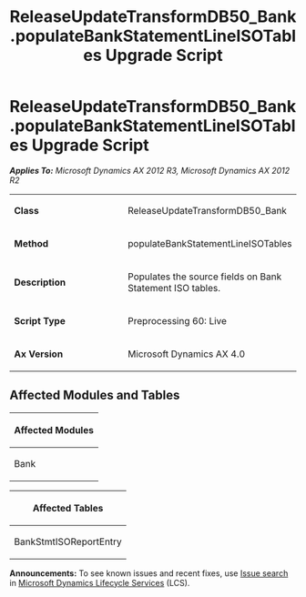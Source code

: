 ﻿---
title: ReleaseUpdateTransformDB50_Bank.populateBankStatementLineISOTables Upgrade Script
TOCTitle: ReleaseUpdateTransformDB50_Bank.populateBankStatementLineISOTables Upgrade Script
ms:assetid: 39aaeda4-5863-65f5-6ba7-13f31c584f69
ms:mtpsurl: https://msdn.microsoft.com/en-us/library/JJ685245(v=AX.60)
ms:contentKeyID: 49707697
ms.date: 05/18/2015
mtps_version: v=AX.60
---

# ReleaseUpdateTransformDB50\_Bank.populateBankStatementLineISOTables Upgrade Script 


_**Applies To:** Microsoft Dynamics AX 2012 R3, Microsoft Dynamics AX 2012 R2_

<table>
<colgroup>
<col style="width: 50%" />
<col style="width: 50%" />
</colgroup>
<tbody>
<tr class="odd">
<td><p><strong>Class</strong></p></td>
<td><p>ReleaseUpdateTransformDB50_Bank</p></td>
</tr>
<tr class="even">
<td><p><strong>Method</strong></p></td>
<td><p>populateBankStatementLineISOTables</p></td>
</tr>
<tr class="odd">
<td><p><strong>Description</strong></p></td>
<td><p>Populates the source fields on Bank Statement ISO tables.</p></td>
</tr>
<tr class="even">
<td><p><strong>Script Type</strong></p></td>
<td><p>Preprocessing 60: Live</p></td>
</tr>
<tr class="odd">
<td><p><strong>Ax Version</strong></p></td>
<td><p>Microsoft Dynamics AX 4.0</p></td>
</tr>
</tbody>
</table>


## Affected Modules and Tables

<table>
<colgroup>
<col style="width: 100%" />
</colgroup>
<thead>
<tr class="header">
<th><p>Affected Modules</p></th>
</tr>
</thead>
<tbody>
<tr class="odd">
<td><p>Bank</p></td>
</tr>
</tbody>
</table>


<table>
<colgroup>
<col style="width: 100%" />
</colgroup>
<thead>
<tr class="header">
<th><p>Affected Tables</p></th>
</tr>
</thead>
<tbody>
<tr class="odd">
<td><p>BankStmtISOReportEntry</p></td>
</tr>
</tbody>
</table>

  
**Announcements:** To see known issues and recent fixes, use [Issue search](http://go.microsoft.com/fwlink/?linkid=389258) in [Microsoft Dynamics Lifecycle Services](http://go.microsoft.com/fwlink/?linkid=306505) (LCS).

